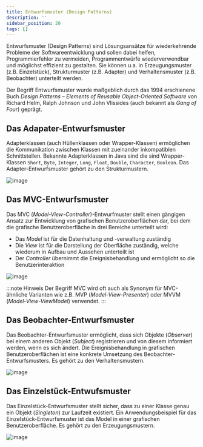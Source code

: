 ```yaml
---
title: Entwurfsmuster (Design Patterns)
description: ''
sidebar_position: 20
tags: []
---
```


Entwurfsmuster (Design Patterns) sind Lösungsansätze für wiederkehrende Probleme der Softwareentwicklung und sollen dabei helfen, Programmierfehler zu vermeiden, Programmentwürfe wiederverwendbar und möglichst effizient zu gestalten. Sie können u.a. in 
Erzeugungsmuster (z.B. Einzelstück), Strukturmuster (z.B. Adapter) und Verhaltensmuster (z.B. Beobachter) unterteilt werden.

Der Begriff Entwurfsmuster wurde maßgeblich durch das 1994 erschienene Buch _Design Patterns – Elements of Reusable Object-Oriented Software_ von Richard Helm, Ralph Johnson und John Vlissides (auch bekannt als _Gang of Four_) geprägt.

## Das Adapater-Entwurfsmuster
Adapterklassen (auch Hüllenklassen oder Wrapper-Klassen) ermöglichen die Kommunikation zwischen Klassen mit zueinander inkompatiblen Schnittstellen. Bekannte Adapterklassen in Java sind die sind Wrapper-Klassen `Short`, `Byte`, `Integer`, `Long`, `Float`, 
`Double`, `Character`, `Boolean`. Das Adapter-Entwurfsmuster gehört zu den Strukturmustern.

![image](https://user-images.githubusercontent.com/47243617/209140087-e32d7d52-3b35-423b-945f-b68748685a15.png)

## Das MVC-Entwurfsmuster
Das MVC (_Model-View-Controller_)-Entwurfmuster stellt einen gängigen Ansatz zur Entwicklung von grafischen Benutzeroberflächen dar, bei dem die grafische Benutzeroberfläche in drei Bereiche unterteilt wird:
- Das _Model_ ist für die Datenhaltung und -verwaltung zuständig
- Die _View_ ist für die Darstellung der Oberfläche zuständig, welche wiederum in Aufbau und Aussehen unterteilt ist
- Der _Controller_ übernimmt die Ereignisbehandlung und ermöglicht so die Benutzerinteraktion

![image](https://user-images.githubusercontent.com/47243617/209140124-fb51408c-c00a-4b5d-b427-050d8908bba1.png)

:::note Hinweis
Der Begriff MVC wird oft auch als Synonym für MVC-ähnliche Varianten wie z.B. MVP (_Model-View-Presenter_) oder MVVM (_Model-View-ViewModel_) verwendet.
:::

## Das Beobachter-Entwurfsmuster
Das Beobachter-Entwurfsmuster ermöglicht, dass sich Objekte (_Observer_) bei einem anderen Objekt (_Subject_) registrieren und von diesem informiert werden, wenn es sich ändert. Die Ereignisbehandlung in grafischen Benutzeroberflächen ist eine konkrete Umsetzung 
des Beobachter-Entwurfsmusters. Es gehört zu den Verhaltensmustern.

![image](https://user-images.githubusercontent.com/47243617/209140161-d96c30bd-b60e-452d-bb80-f29b3980c537.png)

## Das Einzelstück-Entwufsmuster
Das Einzelstück-Entwurfsmuster stellt sicher, dass zu einer Klasse genau ein Objekt (_Singleton_) zur Laufzeit existiert. Ein Anwendungsbeispiel für das Einzelstück-Entwurfsmuster ist das Model in einer grafischen Benutzeroberfläche. Es gehört zu den 
Erzeugungsmustern.

![image](https://user-images.githubusercontent.com/47243617/209140193-a26d42c4-cbe6-47a9-b865-bf5f2ebfccd6.png)


